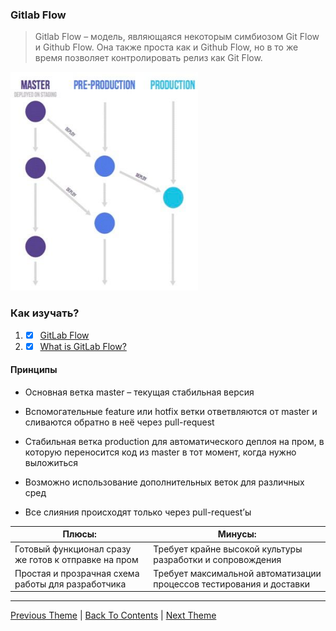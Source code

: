 ### Gitlab Flow

> Gitlab Flow – модель, являющаяся некоторым симбиозом Git Flow и Github Flow. 
Она также проста как и Github Flow, но в то же время позволяет контролировать релиз как Git Flow.

<img src="https://github.com/eldaroid/pictures/blob/master/other/GitlabFlow.jpeg" alt="alt text" width="300" height="350">

### Как изучать?

1. - [x] [GitLab Flow](https://habrahabr.ru/company/softmart/blog/316686/)
2. - [x] [What is GitLab Flow?](https://about.gitlab.com/2014/09/29/gitlab-flow/ )

#### Принципы

* Основная ветка master – текущая стабильная версия

* Вспомогательные feature или hotfix ветки ответвляются от master и сливаются обратно в неё через pull-request

* Стабильная ветка production для автоматического деплоя на пром, в которую переносится код из master в тот момент, когда нужно выложиться

* Возможно использование дополнительных веток для различных сред

* Все слияния происходят только через pull-request’ы

| Плюсы: | Минусы: |
| ------------- |------------------|
| Готовый функционал сразу же готов к отправке на пром | Требует крайне высокой культуры разработки и сопровождения |
| Простая и прозрачная схема работы для разработчика | Требует максимальной автоматизации процессов тестирования и доставки |

---

[Previous Theme](./Githubflow.md) | [Back To Contents](https://github.com/eldaroid/iOSWiki) |  [Next Theme](../GitHook/GitHook.md)

